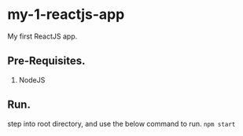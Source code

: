 # my-1-reactjs-app
My first ReactJS app.

## Pre-Requisites.
1. NodeJS

## Run.
 step into root directory, and use the below command to run.
 ``npm start``
 
